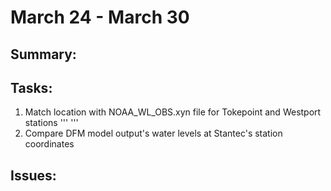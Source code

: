 # March 24 - March 30
## Summary:


## Tasks:
1) Match location with NOAA_WL_OBS.xyn file for Tokepoint and Westport stations
'''
'''
1) Compare DFM model output's water levels at Stantec's station coordinates


## Issues:

